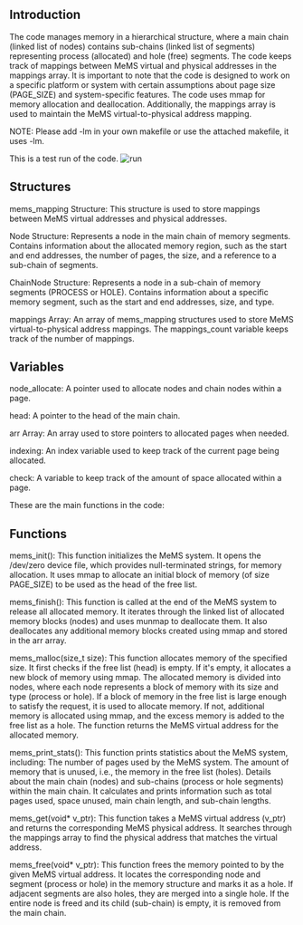 ## Introduction
The code manages memory in a hierarchical structure, where a main chain (linked list of nodes) contains sub-chains (linked list of segments) representing process (allocated) and hole (free) segments. The code keeps track of mappings between MeMS virtual and physical addresses in the mappings array. It is important to note that the code is designed to work on a specific platform or system with certain assumptions about page size (PAGE_SIZE) and system-specific features. The code uses mmap for memory allocation and deallocation. Additionally, the mappings array is used to maintain the MeMS virtual-to-physical address mapping.

NOTE: Please add -lm in your own makefile or use the attached makefile, it uses -lm.

This is a test run of the code.
![run](https://github.com/devansh2610/CSE231-OS-Assignment3/assets/133692296/e1fb4733-fb4a-400e-960d-9b29cd5b471d)

## Structures
mems_mapping Structure: This structure is used to store mappings between MeMS virtual addresses and physical addresses.

Node Structure: Represents a node in the main chain of memory segments.
Contains information about the allocated memory region, such as the start and end addresses, the number of pages, the size, and a reference to a sub-chain of segments.

ChainNode Structure: Represents a node in a sub-chain of memory segments (PROCESS or HOLE).
Contains information about a specific memory segment, such as the start and end addresses, size, and type.

mappings Array: An array of mems_mapping structures used to store MeMS virtual-to-physical address mappings.
The mappings_count variable keeps track of the number of mappings.


## Variables
node_allocate: A pointer used to allocate nodes and chain nodes within a page.

head: A pointer to the head of the main chain.

arr Array: An array used to store pointers to allocated pages when needed.

indexing: An index variable used to keep track of the current page being allocated.

check: A variable to keep track of the amount of space allocated within a page.

These are the main functions in the code:


## Functions
mems_init():
This function initializes the MeMS system.
It opens the /dev/zero device file, which provides null-terminated strings, for memory allocation.
It uses mmap to allocate an initial block of memory (of size PAGE_SIZE) to be used as the head of the free list.


mems_finish():
This function is called at the end of the MeMS system to release all allocated memory.
It iterates through the linked list of allocated memory blocks (nodes) and uses munmap to deallocate them.
It also deallocates any additional memory blocks created using mmap and stored in the arr array.


mems_malloc(size_t size):
This function allocates memory of the specified size.
It first checks if the free list (head) is empty. If it's empty, it allocates a new block of memory using mmap.
The allocated memory is divided into nodes, where each node represents a block of memory with its size and type (process or hole).
If a block of memory in the free list is large enough to satisfy the request, it is used to allocate memory. If not, additional memory is allocated using mmap, and the excess memory is added to the free list as a hole.
The function returns the MeMS virtual address for the allocated memory.


mems_print_stats():
This function prints statistics about the MeMS system, including:
The number of pages used by the MeMS system.
The amount of memory that is unused, i.e., the memory in the free list (holes).
Details about the main chain (nodes) and sub-chains (process or hole segments) within the main chain.
It calculates and prints information such as total pages used, space unused, main chain length, and sub-chain lengths.


mems_get(void* v_ptr):
This function takes a MeMS virtual address (v_ptr) and returns the corresponding MeMS physical address.
It searches through the mappings array to find the physical address that matches the virtual address.


mems_free(void* v_ptr):
This function frees the memory pointed to by the given MeMS virtual address.
It locates the corresponding node and segment (process or hole) in the memory structure and marks it as a hole. If adjacent segments are also holes, they are merged into a single hole.
If the entire node is freed and its child (sub-chain) is empty, it is removed from the main chain.

